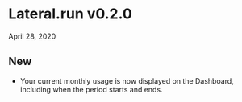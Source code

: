 # Lateral.run v0.2.0

April 28, 2020

## New

- Your current monthly usage is now displayed on the Dashboard, including when
  the period starts and ends.
